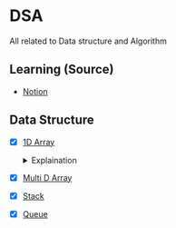 # DSA
All related to Data structure and Algorithm

## Learning (Source)
-  [Notion](https://pathakvikash.notion.site/DSA-e1786efbef734a80b2c251209627269e)

## Data Structure
- [x] [1D Array](https://www.hackerearth.com/practice/data-structures/arrays/1-d/practice-problems/)
  <details>
    <summary> Explaination </summary>
      <img src="https://th.bing.com/th/id/OIP.mOTQ70qfbKs_GO7_v9PPQgHaCr?pid=ImgDet&rs=1" alt="1D Array">
    <p>
      - Arrays are 
      <br>
       <b> Non-primitve  And Linear </b>
      <br>
      :=> Data Structure
      that are used to store multiple values in a single variable.
      <br>
      
    </p>

  </details>
- [x] [Multi D Array](https://www.hackerearth.com/practice/data-structures/arrays/multi-dimensional/practice-problems/)
    
- [x] [Stack](https://www.hackerearth.com/practice/data-structures/stacks/basics-of-stacks/practice-problems/)
  
- [x] [Queue](https://www.hackerearth.com/practice/data-structures/queues/basics-of-queues/practice-problems/)
